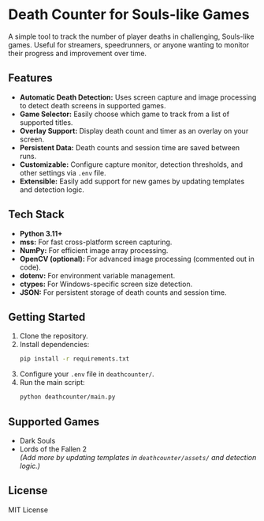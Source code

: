 # Death Counter for Souls-like Games

A simple tool to track the number of player deaths in challenging, Souls-like games. Useful for streamers, speedrunners, or anyone wanting to monitor their progress and improvement over time.

## Features

- **Automatic Death Detection:** Uses screen capture and image processing to detect death screens in supported games.
- **Game Selector:** Easily choose which game to track from a list of supported titles.
- **Overlay Support:** Display death count and timer as an overlay on your screen.
- **Persistent Data:** Death counts and session time are saved between runs.
- **Customizable:** Configure capture monitor, detection thresholds, and other settings via `.env` file.
- **Extensible:** Easily add support for new games by updating templates and detection logic.

## Tech Stack

- **Python 3.11+**
- **mss:** For fast cross-platform screen capturing.
- **NumPy:** For efficient image array processing.
- **OpenCV (optional):** For advanced image processing (commented out in code).
- **dotenv:** For environment variable management.
- **ctypes:** For Windows-specific screen size detection.
- **JSON:** For persistent storage of death counts and session time.

## Getting Started

1. Clone the repository.
2. Install dependencies:  
   ```bash
   pip install -r requirements.txt
   ```
3. Configure your `.env` file in `deathcounter/`.
4. Run the main script:  
   ```bash
   python deathcounter/main.py
   ```

## Supported Games

- Dark Souls
- Lords of the Fallen 2  
*(Add more by updating templates in `deathcounter/assets/` and detection logic.)*

## License

MIT License